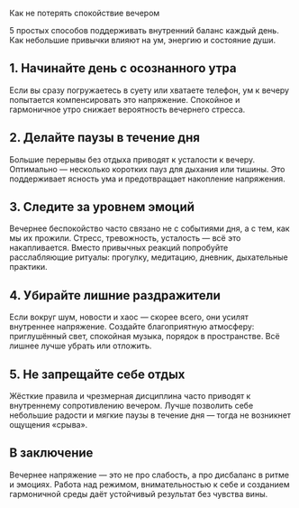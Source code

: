 Как не потерять спокойствие вечером

5 простых способов поддерживать внутренний баланс каждый день. Как небольшие привычки влияют на ум, энергию и состояние души.

## 1. Начинайте день с осознанного утра

Если вы сразу погружаетесь в суету или хватаете телефон, ум к вечеру попытается компенсировать это напряжение. Спокойное и гармоничное утро снижает вероятность вечернего стресса.

## 2. Делайте паузы в течение дня

Большие перерывы без отдыха приводят к усталости к вечеру. Оптимально — несколько коротких пауз для дыхания или тишины. Это поддерживает ясность ума и предотвращает накопление напряжения.

## 3. Следите за уровнем эмоций

Вечернее беспокойство часто связано не с событиями дня, а с тем, как мы их прожили. Стресс, тревожность, усталость — всё это накапливается. Вместо привычных реакций попробуйте расслабляющие ритуалы: прогулку, медитацию, дневник, дыхательные практики.

## 4. Убирайте лишние раздражители

Если вокруг шум, новости и хаос — скорее всего, они усилят внутреннее напряжение. Создайте благоприятную атмосферу: приглушённый свет, спокойная музыка, порядок в пространстве. Всё лишнее лучше убрать или отложить.

## 5. Не запрещайте себе отдых

Жёсткие правила и чрезмерная дисциплина часто приводят к внутреннему сопротивлению вечером. Лучше позволить себе небольшие радости и мягкие паузы в течение дня — тогда не возникнет ощущения «срыва».

## В заключение

Вечернее напряжение — это не про слабость, а про дисбаланс в ритме и эмоциях. Работа над режимом, внимательностью к себе и созданием гармоничной среды даёт устойчивый результат без чувства вины.

